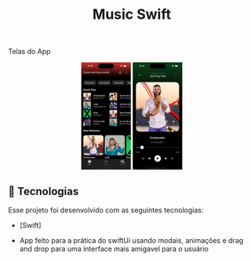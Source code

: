 <h1 align="center">
    Music Swift
</h1>
<br>

<p>Telas do App</p>
<p align="center">
    <img alt="Tela 1" src=".github/1.png" width="20%">
    <img alt="Tela 1" src=".github/2.png" width="20%">
</p>


## :rocket: Tecnologias

Esse projeto foi desenvolvido com as seguintes tecnologias:

- [Swift]

- App feito para a prática do swiftUi usando modais, animações e drag and drop para uma interface mais amigavel para o usuário
